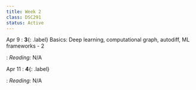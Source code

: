 ```yaml
---
title: Week 2
class: DSC291
status: Active
---
```


Apr 9
: **3**{: .label} Basics: Deep learning, computational graph, autodiff, ML frameworks - 2
  <!--: [Slides]() &#8226; [Recording]()-->
: *Reading:* N/A
<!--* [OSTEP Chapter 4 (required)](https://pages.cs.wisc.edu/~remzi/OSTEP/cpu-intro.pdf)-->
<!--* [OSTEP Chapter 6 (optional)](https://pages.cs.wisc.edu/~remzi/OSTEP/cpu-mechanisms.pdf)-->
<!--* [OSTEP Chapter 7 (optional)](https://pages.cs.wisc.edu/~remzi/OSTEP/cpu-sched.pdf)-->


Apr 11
: **4**{: .label} 
  <!--: [Slides]() &#8226; [Recording]()-->
: *Reading:* N/A
<!--* [OSTEP Chapter 18 (required)](https://pages.cs.wisc.edu/~remzi/OSTEP/vm-paging.pdf)-->
<!--* [OSTEP Chapter 15 (optional)](https://pages.cs.wisc.edu/~remzi/OSTEP/vm-mechanism.pdf)-->
<!--* [OSTEP Chapter 16 (optional)](https://pages.cs.wisc.edu/~remzi/OSTEP/vm-segmentation.pdf)-->
